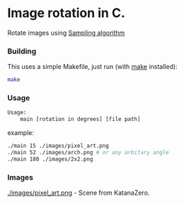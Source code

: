 # Image rotation in C.

Rotate images using [Sampling algorithm](https://www.sciencedirect.com/topics/computer-science/image-rotation)

### Building

This uses a simple Makefile, just run (with [make](https://www.gnu.org/software/make/) installed):

```sh
make
```

### Usage

```sh
Usage:
    main [rotation in degrees] [file path]
```

example:

```sh
./main 15 ./images/pixel_art.png
./main 52 ./images/arch.png # or any arbitary angle
./main 180 ./images/2x2.png
```

### Images

[./images/pixel_art.png](https://github.com/prashantrahul141/image-resizing-c/blob/main/images/pixel_art.png) - Scene from KatanaZero.
